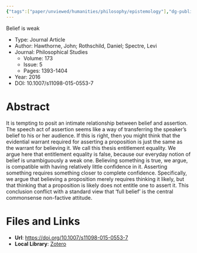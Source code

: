 ```yaml
---
{"tags":["paper/unviewed/humanities/philosophy/epistemology"],"dg-publish":true,"noteIcon":6,"Journal":"Philosophical Studies","Year":2016,"DOI":"10.1007/s11098-015-0553-7","date":"2023-09-01T14:07","update":"2023-09-01T17:01","permalink":"/readings/papers/belief-is-weak/","dgPassFrontmatter":true,"created":"2023-09-01T14:07","updated":"2023-09-01T17:01"}
---
```



Belief is weak

- Type: Journal Article
- Author: Hawthorne, John; Rothschild, Daniel; Spectre, Levi
- Journal: Philosophical Studies
    - Volume: 173
    - Issue: 5
    - Pages: 1393-1404
- Year: 2016
- DOI: 10.1007/s11098-015-0553-7

# Abstract
It is tempting to posit an intimate relationship between belief and assertion. The speech act of assertion seems like a way of transferring the speaker’s belief to his or her audience. If this is right, then you might think that the evidential warrant required for asserting a proposition is just the same as the warrant for believing it. We call this thesis entitlement equality. We argue here that entitlement equality is false, because our everyday notion of belief is unambiguously a weak one. Believing something is true, we argue, is compatible with having relatively little confidence in it. Asserting something requires something closer to complete confidence. Specifically, we argue that believing a proposition merely requires thinking it likely, but that thinking that a proposition is likely does not entitle one to assert it. This conclusion conflict with a standard view that ‘full belief’ is the central commonsense non-factive attitude.

# Files and Links
- **Url**: https://doi.org/10.1007/s11098-015-0553-7
- **Local Library**: [Zotero](zotero://select/library/items/9YPY272H)